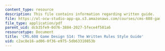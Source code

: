 ```yaml
---
content_type: resource
description: This file contains information regarding written guide.
file: https://ol-ocw-studio-app-qa.s3.amazonaws.com/courses/cms-608-game-design-spring-2014/c2ac8e16ad060f36e9755db63310853b_MITCMS_608S14_WrittenGuide.pdf
file_type: application/pdf
parent_uid: dcb35fe9-0d76-3884-2027-5fece4f501a6
resourcetype: Document
title: 'CMS.608 Game Design S14: The Written Rules Style Guide'
uid: c2ac8e16-ad06-0f36-e975-5db63310853b
---
```

